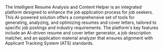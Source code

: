 The Intelligent Resume Analysis and Content Helper is an integrated platform designed to enhance
the job application process for job seekers. This AI-powered solution offers a comprehensive set of
tools for generating, analyzing, and optimizing resumes and cover letters, tailored to specific job
postings and industry requirements. The platform's key features include an AI-driven resume and
cover letter generator, a job description matcher, and an application material analyzer that ensures
alignment with Applicant Tracking System (ATS) standards.
